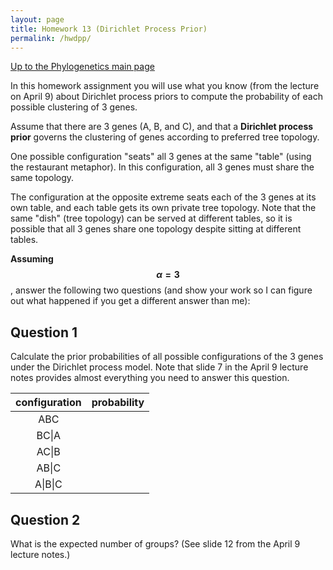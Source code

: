 ```yaml
---
layout: page
title: Homework 13 (Dirichlet Process Prior)
permalink: /hwdpp/
---
```

[Up to the Phylogenetics main page](/phylogenetics2024/)

In this homework assignment you will use what you know (from the lecture on April 9) about Dirichlet process priors to compute the probability of each possible clustering of 3 genes.

Assume that there are 3 genes (A, B, and C), and that a **Dirichlet process prior** governs the clustering of genes according to preferred tree topology. 

One possible configuration "seats" all 3 genes at the same "table" (using the restaurant metaphor). In this configuration, all 3 genes must share the same topology.

The configuration at the opposite extreme seats each of the 3 genes at its own table, and each table gets its own private tree topology. Note that the same "dish" (tree topology) can be served at different tables, so it is possible that all 3 genes share one topology despite sitting at different tables.

**Assuming $$\alpha = 3$$**, answer the following two questions (and show your work so I can figure out what happened if you get a different answer than me):

## Question 1

Calculate the prior probabilities of all possible configurations of the 3 genes under the Dirichlet process model. Note that slide 7 in the April 9 lecture notes provides almost everything you need to answer this question.

| configuration | probability |
| :-----------: | :---------: |
|      ABC      |             |
|     BC\|A     |             |
|     AC\|B     |             |
|     AB\|C     |             |
|    A\|B\|C    |             |

## Question 2

What is the expected number of groups? (See slide 12 from the April 9 lecture notes.)




